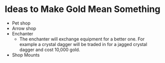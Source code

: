 # Ideas to Make Gold Mean Something
* Pet shop
* Arrow shop
* Enchanter
    * The enchanter will exchange equipment for a better one. For example a crystal dagger will be traded in for a jagged crystal dagger and cost 10,000 gold.
* Shop Mounts
